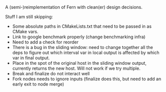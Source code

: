 

A (semi-)reimplementation of Fern with clean(er) design decisions.


Stuff I am still skipping: 

- Some absolute paths in CMakeLists.txt that need to be passed in as CMake vars.
- Link to google benchmark properly (change benchmarking infra)
- Need to add a check for reorder
- There is a bug in the sliding window: need to change together all the deps to 
  figure out which interval var in local output is affected by which var in final
  output.
-  Place in the spot of the original host in the sliding window output, currently 
   returns the new host. Will not work if we try multiple.
-  Break and finalize do not interact well
-  Fork nodes needs to ignore inputs (finalize does this, but need to add an early exit to node merge)